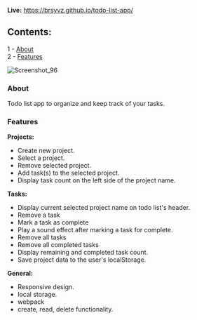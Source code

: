 <b>Live:</b> https://brsyvz.github.io/todo-list-app/

## Contents:

1 - [About](#about)\
2 - [Features](#features)

![Screenshot_96](https://user-images.githubusercontent.com/55483569/133160988-5327edef-57dd-447f-a416-08544d104133.png)


<h3 id="about">About</h3>

Todo list app to organize and keep track of your tasks.

<h3 id="features">Features</h3>

<b>Projects:</b>
- Create new project.
- Select a project.
- Remove selected  project.
- Add task(s) to the selected project.
- Display task count on the left side of the project name.

<b>Tasks:</b>
- Display current selected project name on todo list's header.
- Remove a task
- Mark a task as complete
- Play a sound effect after marking a task for complete.
- Remove all tasks
- Remove all completed tasks
- Display remaining and completed task count.
- Save project data to the user's localStorage.

<b>General:</b>
- Responsive design.
- local storage.
- webpack
- create, read, delete functionality.
